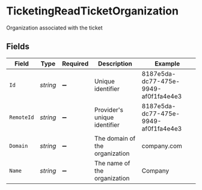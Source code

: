 # TicketingReadTicketOrganization

Organization associated with the ticket


## Fields

| Field                                | Type                                 | Required                             | Description                          | Example                              |
| ------------------------------------ | ------------------------------------ | ------------------------------------ | ------------------------------------ | ------------------------------------ |
| `Id`                                 | *string*                             | :heavy_minus_sign:                   | Unique identifier                    | 8187e5da-dc77-475e-9949-af0f1fa4e4e3 |
| `RemoteId`                           | *string*                             | :heavy_minus_sign:                   | Provider's unique identifier         | 8187e5da-dc77-475e-9949-af0f1fa4e4e3 |
| `Domain`                             | *string*                             | :heavy_minus_sign:                   | The domain of the organization       | company.com                          |
| `Name`                               | *string*                             | :heavy_minus_sign:                   | The name of the organization         | Company                              |